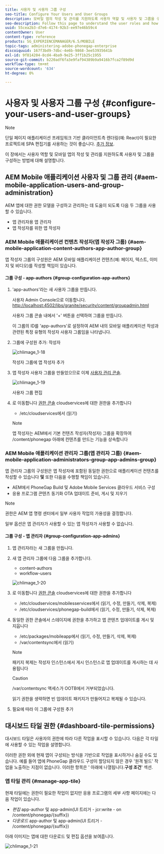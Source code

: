 ```yaml
---
title: 사용자 및 사용자 그룹 구성
seo-title: Configure Your Users and User Groups
description: 모바일 앱의 작성 및 관리를 지원하도록 사용자 역할 및 사용자 및 그룹을 구성하는 방법을 이해하려면 이 페이지를 따르십시오.
seo-description: Follow this page to understand the user roles and how to configure your users and groups to support the authoring and mangement of your mobile apps.
uuid: 55cea2b3-d7e6-4174-92b3-ee97e46b59c4
contentOwner: User
content-type: reference
products: SG_EXPERIENCEMANAGER/6.5/MOBILE
topic-tags: administering-adobe-phonegap-enterprise
discoiquuid: 167f3bd9-7dbc-4e6b-9868-3ee53935641b
exl-id: 9f814204-8cd4-4ba9-9e25-3ff1b25c1955
source-git-commit: b220adf6fa3e9faf94389b9a9416b7fca2f89d9d
workflow-type: tm+mt
source-wordcount: '634'
ht-degree: 0%

---
```


# 사용자 및 사용자 그룹 구성 {#configure-your-users-and-user-groups}

>[!NOTE]
>
>단일 페이지 애플리케이션 프레임워크 기반 클라이언트측 렌더링(예: React)이 필요한 프로젝트에 SPA 편집기를 사용하는 것이 좋습니다. [추가 정보](/help/sites-developing/spa-overview.md).

이 장에서는 사용자 역할 및 모바일 앱의 작성 및 관리를 지원하도록 사용자 및 그룹을 구성하는 방법에 대해 설명합니다.

## AEM Mobile 애플리케이션 사용자 및 그룹 관리 {#aem-mobile-application-users-and-group-administration}

AEM 앱에 대한 권한 모델을 구성하고 관리하는 데 도움이 되도록 다음 두 그룹을 사용할 수 있습니다.

* 앱 관리자용 앱 관리자
* 앱 작성자를 위한 앱 작성자

### AEM Mobile 애플리케이션 컨텐츠 작성자(앱 작성자 그룹) {#aem-mobile-application-content-authors-app-author-group}

앱 작성자 그룹의 구성원은 AEM 모바일 애플리케이션 컨텐츠(예: 페이지, 텍스트, 이미지 및 비디오)를 작성할 책임이 있습니다.

#### 그룹 구성 - app-authors {#group-configuration-app-authors}

1. &#39;app-authors&#39;라는 새 사용자 그룹을 만듭니다.

   사용자 Admin Console으로 이동합니다. [http://localhost:4502/libs/granite/security/content/groupadmin.html](http://localhost:4502/libs/granite/security/content/groupadmin.html)

   사용자 그룹 콘솔 내에서 &#39;+&#39; 버튼을 선택하여 그룹을 만듭니다.

   이 그룹의 ID를 &#39;app-authors&#39;로 설정하여 AEM 내의 모바일 애플리케이션 작성과 관련된 특정 유형의 작성자 사용자 그룹임을 나타냅니다.

1. 그룹에 구성원 추가: 작성자

   ![chlimage_1-18](assets/chlimage_1-18.png)

   작성자 그룹에 앱 작성자 추가

1. 앱 작성자 사용자 그룹을 만들었으므로 이제 [사용자 관리 콘솔](http://localhost:4502/libs/granite/security/content/useradmin.md).

   ![chlimage_1-19](assets/chlimage_1-19.png)

   사용자 그룹 편집

1. 로 이동합니다 [권한 콘솔](http://localhost:4502/useradmin) cloudservices에 대한 권한을 추가합니다

   * /etc/cloudservices에서 (읽기)
   >[!NOTE]
   >
   >앱 작성자는 AEM에서 기본 컨텐츠 작성자(작성자) 그룹을 확장하여 /content/phonegap 아래에 컨텐츠를 만드는 기능을 상속합니다

### AEM Mobile 애플리케이션 관리자 그룹(앱 관리자 그룹) {#aem-mobile-application-administrators-group-app-admins-group}

앱 관리자 그룹의 구성원은 앱 작성자에 포함된 동일한 권한으로 애플리케이션 컨텐츠를 작성할 수 있습니다 **및** 또한 다음을 수행할 책임이 있습니다.

* AEM에서 PhoneGap Build 및 Adobe Mobile Services 클라우드 서비스 구성
* 응용 프로그램 콘텐츠 동기화 OTA 업데이트 준비, 게시 및 지우기

>[!NOTE]
>
>권한은 AEM 앱 명령 센터에서 일부 사용자 작업의 가용성을 결정합니다.
>
>일부 옵션은 앱 관리자가 사용할 수 있는 앱 작성자가 사용할 수 없습니다.

#### 그룹 구성 - 앱 관리자 {#group-configuration-app-admins}

1. 앱 관리자라는 새 그룹을 만듭니다.
1. 새 앱 관리자 그룹에 다음 그룹을 추가합니다.

   * content-authors
   * workflow-users

   ![chlimage_1-20](assets/chlimage_1-20.png)

1. 로 이동합니다 [권한 콘솔](http://localhost:4502/useradmin) cloudservices에 대한 권한을 추가합니다

   * /etc/cloudservices/mobilesservices에서 (읽기, 수정, 만들기, 삭제, 복제)
   * /etc/cloudservices/phonegap-build에서 (읽기, 수정, 만들기, 삭제, 복제)

1. 동일한 권한 콘솔에서 스테이지에 권한을 추가하고 앱 콘텐츠 업데이트를 게시 및 지웁니다

   * /etc/packages/mobileapp에서 (읽기, 수정, 만들기, 삭제, 복제)
   * /var/contentsync에서 (읽기)

   >[!NOTE]
   >
   >패키지 복제는 작성자 인스턴스에서 게시 인스턴스로 앱 업데이트를 게시하는 데 사용됩니다

   >[!CAUTION]
   >
   >/var/contentsync 액세스가 OOTB에서 거부되었습니다.
   >
   >읽기 권한을 생략하면 빈 업데이트 패키지가 만들어지고 복제될 수 있습니다.

1. 필요에 따라 이 그룹에 구성원 추가

## 대시보드 타일 권한 {#dashboard-tile-permissions}

대시보드 타일은 사용자의 권한에 따라 다른 작업을 표시할 수 있습니다. 다음은 각 타일에 사용할 수 있는 작업을 설명합니다.

이러한 권한 외에 현재 앱이 구성되는 방식을 기반으로 작업을 표시하거나 숨길 수도 있습니다. 예를 들어 앱에 PhoneGap 클라우드 구성이 할당되지 않은 경우 &#39;원격 빌드&#39; 작업을 노출하는 지점이 없습니다. 이러한 항목은 &#39; 아래에 나열됩니다.**구성 조건**&#39; 섹션.

### 앱 타일 관리 {#manage-app-tile}

현재 타일에는 권한이 필요한 작업이 없지만 응용 프로그램의 세부 사항 페이지에는 다음 작업이 있습니다.

* *편집* app-author 및 app-admin(UI 트리거 - jcr:write - on /content/phonegap/{suffix})
* *다운로드* app-author 및 app-admin(UI 트리거 - /content/phonegap/{suffix})

아래 이미지는 앱에 대한 다운로드 및 편집 옵션을 보여줍니다.

![chlimage_1-21](assets/chlimage_1-21.png)
